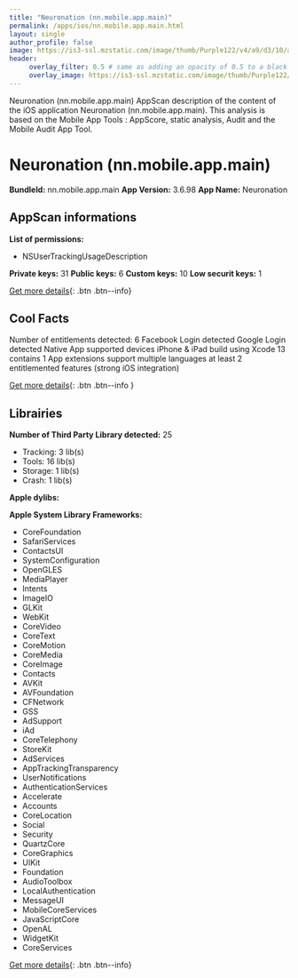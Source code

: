```yaml
---
title: "Neuronation (nn.mobile.app.main)"
permalink: /apps/ios/nn.mobile.app.main.html
layout: single
author_profile: false
image: https://is3-ssl.mzstatic.com/image/thumb/Purple122/v4/a9/d3/10/a9d3104a-55ad-7963-4dd0-a1f3b682f9d2/AppIcon-0-0-1x_U007emarketing-0-0-0-7-0-0-sRGB-0-0-0-GLES2_U002c0-512MB-85-220-0-0.png/512x512bb.jpg
header: 
     overlay_filter: 0.5 # same as adding an opacity of 0.5 to a black background
     overlay_image: https://is3-ssl.mzstatic.com/image/thumb/Purple122/v4/a9/d3/10/a9d3104a-55ad-7963-4dd0-a1f3b682f9d2/AppIcon-0-0-1x_U007emarketing-0-0-0-7-0-0-sRGB-0-0-0-GLES2_U002c0-512MB-85-220-0-0.png/512x512bb.jpg
---
```

Neuronation (nn.mobile.app.main) AppScan description of the content of the iOS application Neuronation (nn.mobile.app.main). This analysis is based on the Mobile App Tools : AppScore, static analysis, Audit and the Mobile Audit App Tool.

# Neuronation (nn.mobile.app.main)

**BundleId:** nn.mobile.app.main
**App Version:** 3.6.98
**App Name:** Neuronation


## AppScan informations 

**List of permissions:** 
- NSUserTrackingUsageDescription
  
  
**Private keys:** 31
**Public keys:** 6
**Custom keys:** 10
**Low securit keys:** 1
  
[Get more details](/pricing.html){: .btn .btn--info}

## Cool Facts

Number of entitlements detected: 6
Facebook Login detected
Google Login detected
Native App
supported devices iPhone & iPad
build using Xcode 13
contains 1 App extensions
support multiple languages
at least 2 entitlemented features (strong iOS integration)
  
[Get more details](/pricing.html){: .btn .btn--info }

## Librairies 
**Number of Third Party Library detected:** 25
- Tracking: 3 lib(s)
- Tools: 16 lib(s)
- Storage: 1 lib(s)
- Crash: 1 lib(s)


**Apple dylibs:**


**Apple System Library Frameworks:**
- CoreFoundation
- SafariServices
- ContactsUI
- SystemConfiguration
- OpenGLES
- MediaPlayer
- Intents
- ImageIO
- GLKit
- WebKit
- CoreVideo
- CoreText
- CoreMotion
- CoreMedia
- CoreImage
- Contacts
- AVKit
- AVFoundation
- CFNetwork
- GSS
- AdSupport
- iAd
- CoreTelephony
- StoreKit
- AdServices
- AppTrackingTransparency
- UserNotifications
- AuthenticationServices
- Accelerate
- Accounts
- CoreLocation
- Social
- Security
- QuartzCore
- CoreGraphics
- UIKit
- Foundation
- AudioToolbox
- LocalAuthentication
- MessageUI
- MobileCoreServices
- JavaScriptCore
- OpenAL
- WidgetKit
- CoreServices


  
[Get more details](/pricing.html){: .btn .btn--info}

